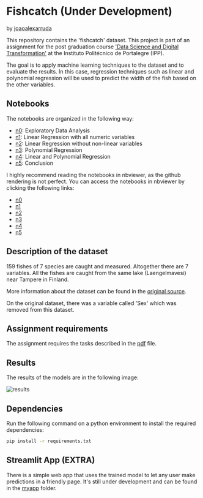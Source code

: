 # Fishcatch (Under Development)

by [joaoalexarruda](https://github.com/joaoalexarruda)

This repository contains the 'fishcatch' dataset. This project is part of an assignment for the post graduation course ['Data Science and Digital Transformation'](https://www.ipportalegre.pt/pt/oferta-formativa/pos-graduacao-data-science-and-digital-transformation) at the Instituto Politécnico de Portalegre (IPP).

The goal is to apply machine learning techniques to the dataset and to evaluate the results. In this case, regression techniques such as linear and polynomial regression will be used to predict the width of the fish based on the other variables.

## Notebooks

The notebooks are organized in the following way:

- [n0](./notebooks/n0_exploratory_analysis.ipynb): Exploratory Data Analysis
- [n1](./notebooks/n1_linear_regression_1.ipynb): Linear Regression with all numeric variables
- [n2](./notebooks/n2_linear_regression_2.ipynb): Linear Regression without non-linear variables
- [n3](./notebooks/n3_polynomial_regression.ipynb): Polynomial Regression
- [n4](./notebooks/n4_linear_and_polynomial_regression.ipynb): Linear and Polynomial Regression
- [n5](./notebooks/n5_comparison_conclusion.ipynb): Conclusion

I highly recommend reading the notebooks in nbviewer, as the github rendering is not perfect. You can access the notebooks in nbviewer by clicking the following links:

- <a href="https://nbviewer.jupyter.org/github/joaoalexarruda/fishcatch/blob/main/notebooks/n0_exploratory_analysis.ipynb" target="_blank">n0</a>
- <a href="https://nbviewer.jupyter.org/github/joaoalexarruda/fishcatch/blob/main/notebooks/n1_linear_regression_1.ipynb" target="_blank">n1</a>
- <a href="https://nbviewer.jupyter.org/github/joaoalexarruda/fishcatch/blob/main/notebooks/n2_linear_regression_2.ipynb" target="_blank">n2</a>
- <a href="https://nbviewer.jupyter.org/github/joaoalexarruda/fishcatch/blob/main/notebooks/n3_polynomial_regression.ipynb" target="_blank">n3</a>
- <a href="https://nbviewer.jupyter.org/github/joaoalexarruda/fishcatch/blob/main/notebooks/n4_linear_and_polynomial_regression.ipynb" target="_blank">n4</a>
- <a href="https://nbviewer.jupyter.org/github/joaoalexarruda/fishcatch/blob/main/notebooks/n5_comparison_conclusion.ipynb" target="_blank">n5</a>

## Description of the dataset

159 fishes of 7 species are caught and measured. Altogether there are 7 variables.  All the fishes are caught from the same lake (Laengelmavesi) near Tampere in Finland.

More information about the dataset can be found in the [original source](https://jse.amstat.org/datasets/fishcatch.txt).

On the original dataset, there was a variable called 'Sex' which was removed from this dataset.

## Assignment requirements

The assignment requires the tasks described in the [pdf](./task-description/ADAA_23.24_TrabalhoPrático.pdf) file.

## Results

The results of the models are in the following image:

![results](https://imgur.com/28IoFZE.png)

## Dependencies

Run the following command on a python environment to install the required dependencies:

```bash
pip install -r requirements.txt
```

## Streamlit App (EXTRA)

There is a simple web app that uses the trained model to let any user make predictions in a friendly page. It's still under development and can be found in the [myapp](./myapp) folder.
